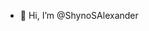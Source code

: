 - 👋 Hi, I’m @ShynoSAlexander
<!---
ShynoSAlexander/ShynoSAlexander is a ✨ special ✨ repository because its `README.md` (this file) appears on your GitHub profile.
You can click the Preview link to take a look at your changes.
--->
